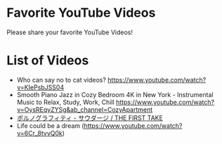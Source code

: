 # Favorite YouTube Videos
Please share your favorite YouTube Videos!

# List of Videos
- Who can say no to cat videos? https://www.youtube.com/watch?v=KIePsbJSS04
- Smooth Piano Jazz in Cozy Bedroom 4K in New York - Instrumental Music to Relax, Study, Work, Chill https://www.youtube.com/watch?v=OysREqyZYSg&ab_channel=CozyApartment
- [ポルノグラフィティ - サウダージ / THE FIRST TAKE](https://www.youtube.com/watch?v=41c9vRZ4mB4)
- Life could be a dream (https://www.youtube.com/watch?v=6Cr_8tvvQ0k)